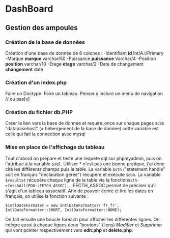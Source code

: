 # DashBoard

## Gestion des ampoules

### Création de la base de données
Création d'une base de donnée de 6 colones : 
    -Identifiant **id** Int/A.I/Primary 
    -Marque **marque** varchar/50
    -Puissance **puissance** Varchar/4
    -Position **position** varchar/10
    -Étage **etage** varchar/2
    -Date de changement **changement** date

### Création d'un index.php
Faire un Doctype.
Faire un tableau.
Penser à inclure un menu de navigation // ou pas[x]

### Création du fichier db.PHP
Créer le lien vers la base de donnée et require_once sur chaque pages
```$dbh``` "databasehost" (= hébergement de la base de donnée) cette variable est celle qui fait la connection avec mysql

### Mise en place de l'affichage du tableau
Tout d'abord on prépare et teste une requête sql sur phpmyadmin, puis on l'attribue à la variable ```$sql```. Utiliser * n'est pas une bonne pratique, j'ai donc cité les différents champs puis la table.
La variable ```$sth``` ("statement handle" soit en français "déclaration gérée") récupère et exécute ```$dbh```. La variable ```$resultat``` récupère chaque ligne de la table via la fonction```$sth->fetchAll(PDO::FETCH_ASSOC);``` . FECTH_ASSOC permet de préciser qu'il s'agit d'un tableau associatif.
Afin de pouvoir écrire et lire les dates en français, on utilise la fonction suivante :
```
$intlDateFormater = new IntlDateFormatter('fr_fr', IntlDateFormatter::SHORT, IntlDateFormatter::NONE);
```
On fait ensuite une boucle foreach pour afficher les différentes lignes.
On intègre aussi à chaque lignes deux "boutons" (liens) *Modifier* et *Supprimer* qui vont pointer respectivement vers **edit.php** et **delete.php**.